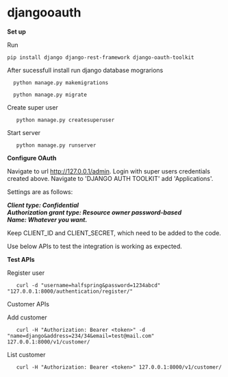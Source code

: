 # djangooauth

**Set up**

Run 

    pip install django django-rest-framework django-oauth-toolkit


After sucessfull install run django database mograrions

      python manage.py makemigrations
   
      python manage.py migrate

Create super user

       python manage.py createsuperuser

Start server

       python manage.py runserver

**Configure OAuth**

Navigate to url http://127.0.0.1/admin. Login with super users credentials created above.  Navigate to 'DJANGO AUTH TOOLKIT' add 'Applications'.

Settings are as follows:

  ***Client type: Confidential***<br>
  ***Authorization grant type: Resource owner password-based***<br>
  ***Name: Whatever you want.***<br>
    
Keep CLIENT_ID and CLIENT_SECRET, which need to be added to the code. 

Use below APIs to test the integration is working as expected.

**Test APIs**

Register user

       curl -d "username=halfspring&password=1234abcd" "127.0.0.1:8000/authentication/register/"
       
Customer APIs

Add customer

       curl -H "Authorization: Bearer <token>" -d "name=django&address=234/34&email=test@mail.com" 127.0.0.1:8000/v1/customer/
    
List customer

       curl -H "Authorization: Bearer <token>" 127.0.0.1:8000/v1/customer/
